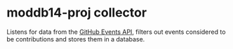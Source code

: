 moddb14-proj collector
======================

Listens for data from the [GitHub Events API][GitHubEventAPI], filters out
events considered to be contributions and stores them in a database.

[GitHubEventAPI]: https://developer.github.com/v3/activity/events/
